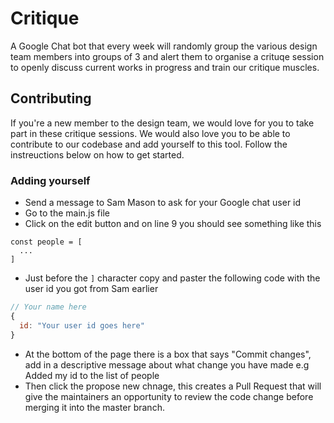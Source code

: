 # Critique

A Google Chat bot that every week will randomly group the various design team members into groups of 3 and alert them to organise a crituqe session to openly discuss current works in progress and train our critique muscles.

## Contributing

If you're a new member to the design team, we would love for you to take part in these critique sessions. We would also love you to be able to contribute to our codebase and add yourself to this tool. Follow the instreuctions below on how to get started.

### Adding yourself

- Send a message to Sam Mason to ask for your Google chat user id
- Go to the main.js file
- Click on the edit button and on line 9 you should see something like this

```
const people = [
  ...
]
```

- Just before the `]` character copy and paster the following code with the user id you got from Sam earlier

```javascript
// Your name here
{
  id: "Your user id goes here"
}
```

- At the bottom of the page there is a box that says "Commit changes", add in a descriptive message about what change you have made e.g Added my id to the list of people
- Then click the propose new chnage, this creates a Pull Request that will give the maintainers an opportunity to review the code change before merging it into the master branch.

